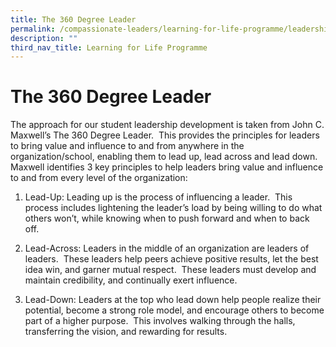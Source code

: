 ```yaml
---
title: The 360 Degree Leader
permalink: /compassionate-leaders/learning-for-life-programme/leadership-course/the-360-degree-leader/
description: ""
third_nav_title: Learning for Life Programme
---
```

# **The 360 Degree Leader**

The approach for our student leadership development is taken from John C. Maxwell’s The 360 Degree Leader.  This provides the principles for leaders to bring value and influence to and from anywhere in the organization/school, enabling them to lead up, lead across and lead down.  Maxwell identifies 3 key principles to help leaders bring value and influence to and from every level of the organization:  
  

1.  Lead-Up: Leading up is the process of influencing a leader.  This process includes lightening the leader’s load by being willing to do what others won’t, while knowing when to push forward and when to back off.
  
3.  Lead-Across: Leaders in the middle of an organization are leaders of leaders.  These leaders help peers achieve positive results, let the best idea win, and garner mutual respect.  These leaders must develop and maintain credibility, and continually exert influence.   
    
  
5.  Lead-Down: Leaders at the top who lead down help people realize their potential, become a strong role model, and encourage others to become part of a higher purpose.  This involves walking through the halls, transferring the vision, and rewarding for results.